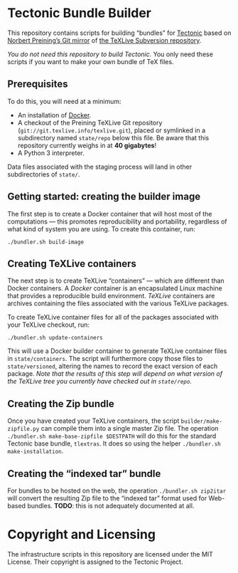 # Tectonic Bundle Builder

This repository contains scripts for building “bundles” for
[Tectonic](https://tectonic-typesetting.github.io) based on [Norbert Preining’s
Git mirror](http://git.texlive.info/texlive/) of [the TeXLive Subversion
repository](http://tug.org/svn/texlive/).

*You do not need this repository to build Tectonic.* You only need these scripts
if you want to make your own bundle of TeX files.


## Prerequisites

To do this, you will need at a minimum:

- An installation of [Docker](https://www.docker.com/).
- A checkout of the Preining TeXLive Git repository
  (`git://git.texlive.info/texlive.git`), placed or symlinked in a subdirectory
  named `state/repo` below this file. Be aware that this repository currently
  weighs in at **40 gigabytes**!
- A Python 3 interpreter.

Data files associated with the staging process will land in other subdirectories
of `state/`.


## Getting started: creating the builder image

The first step is to create a Docker container that will host most of the
computations — this promotes reproducibility and portability, regardless of what
kind of system you are using. To create this container, run:

```
./bundler.sh build-image
```


## Creating TeXLive containers

The next step is to create TeXLive “containers” — which are different than
Docker containers. A *Docker* container is an encapsulated Linux machine that
provides a reproducible build environment. *TeXLive* containers are archives
containing the files associated with the various TeXLive packages.

To create TeXLive container files for all of the packages associated with your
TeXLive checkout, run:

```
./bundler.sh update-containers
```

This will use a Docker builder container to generate TeXLive container files in
`state/containers`. The script will furthermore copy those files to
`state/versioned`, altering the names to record the exact version of each
package. *Note that the results of this step will depend on what version of the
TeXLive tree you currently have checked out in `state/repo`.*


## Creating the Zip bundle

Once you have created your TeXLive containers, the script
`builder/make-zipfile.py` can compile them into a single master Zip file. The
operation `./bundler.sh make-base-zipfile $DESTPATH` will do this for the
standard Tectonic base bundle, `tlextras`. It does so using the helper
`./bundler.sh make-installation`.


## Creating the “indexed tar” bundle

For bundles to be hosted on the web, the operation `./bundler.sh zip2itar` will
convert the resulting Zip file to the “indexed tar” format used for Web-based
bundles. **TODO**: this is not adequately documented at all.


# Copyright and Licensing

The infrastructure scripts in this repository are licensed under the MIT
License. Their copyright is assigned to the Tectonic Project.
